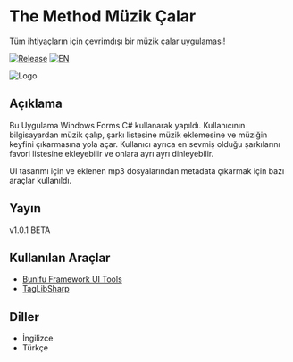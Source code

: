 # The Method Müzik Çalar
Tüm ihtiyaçların için çevrimdışı bir müzik çalar uygulaması!

[![Release](https://img.shields.io/github/v/release/mustafazeydani/The-Method-Music-Player?color=rgb%28240%2C84%2C84%29)](https://github.com/mustafazeydani/The-Method-Music-Player/releases) [![EN](https://img.shields.io/badge/lang-EN-blue.svg)](https://github.com/Iskenderun-Technical-University/201-The-Method_Music-Player)

![Logo](https://i.ibb.co/jytp86g/tr.png)

## Açıklama
Bu Uygulama Windows Forms C# kullanarak yapıldı. Kullanıcının bilgisayardan müzik çalıp, şarkı listesine müzik eklemesine ve müziğin keyfini çıkarmasına yola açar. Kullanıcı ayrıca en sevmiş olduğu şarkılarını favori listesine ekleyebilir ve onlara ayrı ayrı dinleyebilir.

UI tasarımı için ve eklenen mp3 dosyalarından metadata çıkarmak için bazı araçlar kullanıldı.

## Yayın
v1.0.1 BETA

## Kullanılan Araçlar
* [Bunifu Framework UI Tools](https://bunifuframework.com/)
* [TagLibSharp](https://github.com/mono/taglib-sharp)

## Diller
* İngilizce
* Türkçe